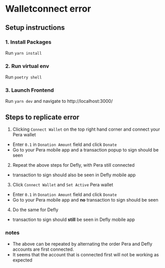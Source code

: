# Walletconnect error

## Setup instructions

### 1. Install Packages

Run `yarn install`

### 2. Run virtual env

Run `poetry shell`

### 3. Launch Frontend

Run `yarn dev` and navigate to http://localhost:3000/


## Steps to replicate error

1.  Clicking `Connect Wallet` on the top right hand corner and connect your Pera wallet
- Enter `0.1` in `Donation Amount` field and click `Donate`
- Go to your Pera mobile app and a transaction popup to sign should be seen


2.  Repeat the above steps for Defly, with Pera still connected
- transaction to sign should also be seen in Defly mobile app

3. Click `Connect Wallet` and `Set Active` Pera wallet
- Enter `0.1` in `Donation Amount` field and click `Donate`
- Go to your Pera mobile app and **no** transaction to sign should be seen

4. Do the same for Defly
- transaction to sign should **still** be seen in Defly mobile app

### notes
* The above can be repeated by alternating the order Pera and Defly accounts are first connected.
* It seems that the account that is connected first will not be working as expected
